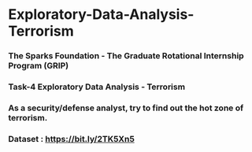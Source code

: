 # Exploratory-Data-Analysis-Terrorism


### The Sparks Foundation - The Graduate Rotational Internship Program (GRIP)

### Task-4  Exploratory Data Analysis - Terrorism

### As a security/defense analyst, try to find out the hot zone of terrorism.

### Dataset : https://bit.ly/2TK5Xn5
